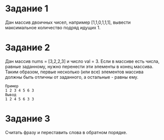 # Задание 1

Дан массив двоичных чисел, например [1,1,0,1,1,1], вывести максимальное количество подряд идущих 1.

# Задание 2

Дан массив nums = [3,2,2,3] и число val = 3.
Если в массиве есть числа, равные заданному, нужно перенести эти элементы в конец массива.
Таким образом, первые несколько (или все) элементов массива должны быть отличны от заданного,
а остальные - равны ему.

```
Пример
1 2 3 4 5 6 3
Вывод 
1 2 4 5 6 3 3
```

# Задание 3

Считать фразу и переставить слова в обратном порядке.